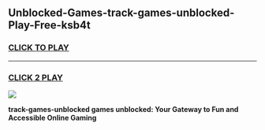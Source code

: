
## Unblocked-Games-track-games-unblocked-Play-Free-ksb4t
<h3>
<a href="https://premium76.site?title=track-games-unblocked&ref=18A1">CLICK TO PLAY</a></h3>
<hr>

<h3>
<a href="https://premium76.site?title=track-games-unblocked&ref=18A1">CLICK 2 PLAY</a>
  
</h3>

<a href="https://premium76.site?title=track-games-unblocked&ref=18A1"><img src="https://clearcache.store/games.png"></a>


**track-games-unblocked games unblocked: Your Gateway to Fun and Accessible Online Gaming**
